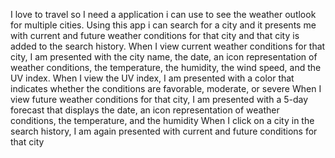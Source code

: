 I love to travel so I need a application i can use to see the weather outlook for multiple cities.
Using this app i can search for a city and it presents me with current and future weather conditions for that city and that city is added to the search history.
When I view current weather conditions for that city, I am presented with the city name, the date, an icon representation of weather conditions, the temperature, the humidity, the wind speed, and the UV index.
When I view the UV index, I am presented with a color that indicates whether the conditions are favorable, moderate, or severe
When I view future weather conditions for that city, I am presented with a 5-day forecast that displays the date, an icon representation of weather conditions, the temperature, and the humidity
When I click on a city in the search history, I am again presented with current and future conditions for that city
